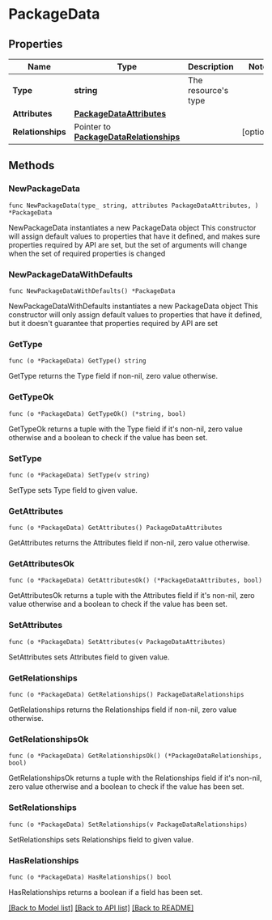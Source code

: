 # PackageData

## Properties

Name | Type | Description | Notes
------------ | ------------- | ------------- | -------------
**Type** | **string** | The resource&#39;s type | 
**Attributes** | [**PackageDataAttributes**](PackageDataAttributes.md) |  | 
**Relationships** | Pointer to [**PackageDataRelationships**](PackageDataRelationships.md) |  | [optional] 

## Methods

### NewPackageData

`func NewPackageData(type_ string, attributes PackageDataAttributes, ) *PackageData`

NewPackageData instantiates a new PackageData object
This constructor will assign default values to properties that have it defined,
and makes sure properties required by API are set, but the set of arguments
will change when the set of required properties is changed

### NewPackageDataWithDefaults

`func NewPackageDataWithDefaults() *PackageData`

NewPackageDataWithDefaults instantiates a new PackageData object
This constructor will only assign default values to properties that have it defined,
but it doesn't guarantee that properties required by API are set

### GetType

`func (o *PackageData) GetType() string`

GetType returns the Type field if non-nil, zero value otherwise.

### GetTypeOk

`func (o *PackageData) GetTypeOk() (*string, bool)`

GetTypeOk returns a tuple with the Type field if it's non-nil, zero value otherwise
and a boolean to check if the value has been set.

### SetType

`func (o *PackageData) SetType(v string)`

SetType sets Type field to given value.


### GetAttributes

`func (o *PackageData) GetAttributes() PackageDataAttributes`

GetAttributes returns the Attributes field if non-nil, zero value otherwise.

### GetAttributesOk

`func (o *PackageData) GetAttributesOk() (*PackageDataAttributes, bool)`

GetAttributesOk returns a tuple with the Attributes field if it's non-nil, zero value otherwise
and a boolean to check if the value has been set.

### SetAttributes

`func (o *PackageData) SetAttributes(v PackageDataAttributes)`

SetAttributes sets Attributes field to given value.


### GetRelationships

`func (o *PackageData) GetRelationships() PackageDataRelationships`

GetRelationships returns the Relationships field if non-nil, zero value otherwise.

### GetRelationshipsOk

`func (o *PackageData) GetRelationshipsOk() (*PackageDataRelationships, bool)`

GetRelationshipsOk returns a tuple with the Relationships field if it's non-nil, zero value otherwise
and a boolean to check if the value has been set.

### SetRelationships

`func (o *PackageData) SetRelationships(v PackageDataRelationships)`

SetRelationships sets Relationships field to given value.

### HasRelationships

`func (o *PackageData) HasRelationships() bool`

HasRelationships returns a boolean if a field has been set.


[[Back to Model list]](../README.md#documentation-for-models) [[Back to API list]](../README.md#documentation-for-api-endpoints) [[Back to README]](../README.md)


